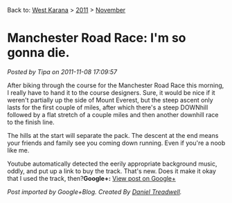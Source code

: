 Back to: [West Karana](/posts/westkarana.md) > [2011](/posts/2011/westkarana.md) > [November](./westkarana.md)
# Manchester Road Race: I'm so gonna die.

*Posted by Tipa on 2011-11-08 17:09:57*



After biking through the course for the Manchester Road Race this morning, I really have to hand it to the course designers. Sure, it would be nice if it weren't partially up the side of Mount Everest, but the steep ascent only lasts for the first couple of miles, after which there's a steep DOWNhill followed by a flat stretch of a couple miles and then another downhill race to the finish line.  
  
The hills at the start will separate the pack. The descent at the end means your friends and family see you coming down running. Even if you're a noob like me.  
  
Youtube automatically detected the eerily appropriate background music, oddly, and put up a link to buy the track. That's new. Does it make it okay that I used the track, then?**Google+:** [View post on Google+](https://plus.google.com/108460561201888322767/posts/fBGfQyEwJbH)

  
  
*Post imported by Google+Blog. Created By [Daniel Treadwell](http://minimali.se/).*
